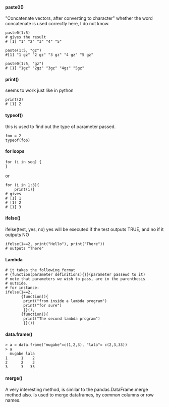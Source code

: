 #### paste0() #### 
"Concatenate vectors, after converting to character"
whether the word concatenate is used correctly here,
I do not know. 

	paste0(1:5) 
	# gives the result
	# [1] "1" "2" "3" "4" "5"

	paste(1:5, "gz")
	#[1] "1 gz" "2 gz" "3 gz" "4 gz" "5 gz"

	paste0(1:5, "gz")
	# [1] "1gz" "2gz" "3gz" "4gz" "5gz"



#### print() ####
seems to work just like in python

	print(2)
	# [1] 2

#### typeof() ####
this is used to find out the type of parameter passed. 

	foo = 2
	typeof(foo)


#### for loops ####
	for (i in seq) {
	}

or

	for (i in 1:3){
		print(i)}
	# gives
	# [1] 1
	# [1] 2
	# [1] 3


#### ifelse() ####
 ifelse(test, yes, no)
 yes will be executed if the test outputs
 TRUE, and no if it outputs NO

	ifelse(1==2, print("Hello"), print("There"))
	# outputs "There"


#### Lambda ####
	# it takes the following format
	# {function(parameter definitions){}}(parameter passewd to it)
	# note that parameters we wish to pass, are in the parenthesis
	# outside. 
	# for instance:
	ifelse(1==2,
		   {function(){
		   	print("from inside a lambda program")
		   	print("for sure")
		   	}}(),
		   {function(){
		   	print("The second lambda program")
		   	}}())

#### data.frame()

	> a = data.frame("mugabe"=c(1,2,3), "lala"= c(2,3,33))
	> a
	  mugabe lala
	1      1    2
	2      2    3
	3      3   33


#### merge()
A very interesting method, is similar to the pandas.DataFrame.merge method also.
Is used to merge dataframes, by *common* columns or row names.





